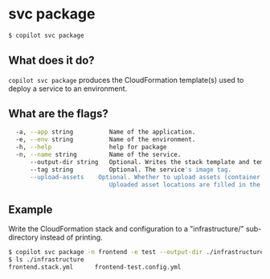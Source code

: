 # svc package
```bash
$ copilot svc package
```

## What does it do?

`copilot svc package` produces the CloudFormation template(s) used to deploy a service to an environment.

## What are the flags?

```bash
  -a, --app string          Name of the application.
  -e, --env string          Name of the environment.
  -h, --help                help for package
  -n, --name string         Name of the service.
      --output-dir string   Optional. Writes the stack template and template configuration to a directory.
      --tag string          Optional. The service's image tag.
      --upload-assets    Optional. Whether to upload assets (container images, Lambda functions, etc.).
                            Uploaded asset locations are filled in the template configuration.
```

## Example

Write the CloudFormation stack and configuration to a "infrastructure/" sub-directory instead of printing.

```bash
$ copilot svc package -n frontend -e test --output-dir ./infrastructure
$ ls ./infrastructure
frontend.stack.yml      frontend-test.config.yml
```
